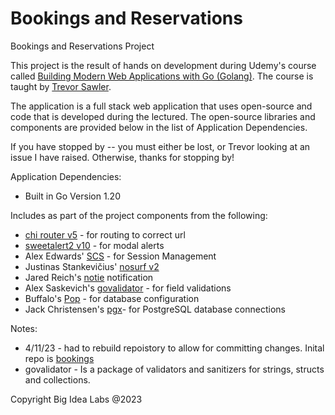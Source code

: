 # Bookings and Reservations
Bookings and Reservations Project

This project is the result of hands on development during Udemy's course called [Building Modern Web Applications with Go (Golang)](https://www.udemy.com/course/building-modern-web-applications-with-go/). The course is taught by [Trevor Sawler](https://www.udemy.com/user/trevor-sawler/). 

The application is a full stack web application that uses open-source and code that is developed during the lectured.  The open-source libraries and components are provided below in the list of Application Dependencies.

If you have stopped by -- you must either be lost, or Trevor looking at an issue I have raised. Otherwise, thanks for stopping by!




Application Dependencies:
- Built in Go Version 1.20

Includes as part of the project components from the following:
- [chi router v5](https://github.com/go-chi/chi/) - for routing to correct url
- [sweetalert2 v10](https://sweetalert2.github.io/v10.html) - for modal alerts
- Alex Edwards' [SCS](https://github.com/alexedwards/scs) - for Session Management
- Justinas Stankevičius' [nosurf v2](https://github.com/alexedwards/scs/v2)
- Jared Reich's [notie](https://github.com/jaredreich/notie) notification 
- Alex Saskevich's [govalidator](https://github.com/asaskevich/govalidator) - for field validations
- Buffalo's [Pop](https://github.com/gobuffalo/pop) - for database configuration
- Jack Christensen's [pgx](https://githib.com/jackc/pgx)- for PostgreSQL database connections



Notes:
- 4/11/23 - had to rebuild repoistory to allow for committing changes. Inital repo is [bookings](https://github.com/gdalelio/bookings)
- govalidator - Is a package of validators and sanitizers for strings, structs and collections. 




Copyright Big Idea Labs @2023
